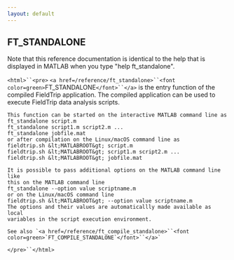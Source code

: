 ```yaml
---
layout: default
---
```


##  FT_STANDALONE

Note that this reference documentation is identical to the help that is displayed in MATLAB when you type "help ft_standalone".

`<html>``<pre>`
    `<a href=/reference/ft_standalone>``<font color=green>`FT_STANDALONE`</font>``</a>` is the entry function of the compiled FieldTrip application.
    The compiled application can be used to execute FieldTrip data analysis
    scripts.
 
    This function can be started on the interactive MATLAB command line as
    ft_standalone script.m
    ft_standalone script1.m script2.m ...
    ft_standalone jobfile.mat
    or after compilation on the Linux/macOS command line as
    fieldtrip.sh &lt;MATLABROOT&gt; script.m
    fieldtrip.sh &lt;MATLABROOT&gt; script1.m script2.m ...
    fieldtrip.sh &lt;MATLABROOT&gt; jobfile.mat
 
    It is possible to pass additional options on the MATLAB command line like
    this on the MATLAB command line
    ft_standalone --option value scriptname.m
    or on the Linux/macOS command line
    fieldtrip.sh &lt;MATLABROOT&gt; --option value scriptname.m
    The options and their values are automaticallly made available as local
    variables in the script execution environment.
 
    See also `<a href=/reference/ft_compile_standalone>``<font color=green>`FT_COMPILE_STANDALONE`</font>``</a>`
`</pre>``</html>`

